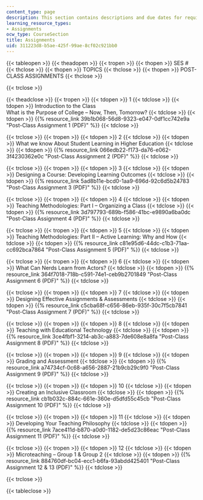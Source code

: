 ```yaml
---
content_type: page
description: This section contains descriptions and due dates for required assignments.
learning_resource_types:
- Assignments
ocw_type: CourseSection
title: Assignments
uid: 311223d8-b5ae-425f-99ae-8cf02c921bb0
---
```


{{< tableopen >}}
{{< theadopen >}}
{{< tropen >}}
{{< thopen >}}
SES #
{{< thclose >}}
{{< thopen >}}
TOPICS
{{< thclose >}}
{{< thopen >}}
POST-CLASS ASSIGNMENTS
{{< thclose >}}

{{< trclose >}}

{{< theadclose >}}
{{< tropen >}}
{{< tdopen >}}
1
{{< tdclose >}}
{{< tdopen >}}
Introduction to the Class  
What is the Purpose of College – Now, Then, Tomorrow?
{{< tdclose >}}
{{< tdopen >}}
{{% resource_link 39b1b068-56d8-9323-e047-0df1cc742e9a "Post-Class Assignment 1 (PDF)" %}}
{{< tdclose >}}

{{< trclose >}}
{{< tropen >}}
{{< tdopen >}}
2
{{< tdclose >}}
{{< tdopen >}}
What we know About Student Learning in Higher Education
{{< tdclose >}}
{{< tdopen >}}
{{% resource_link 066edb22-f173-da76-e062-3f4230362e0c "Post-Class Assignment 2 (PDF)" %}}
{{< tdclose >}}

{{< trclose >}}
{{< tropen >}}
{{< tdopen >}}
3
{{< tdclose >}}
{{< tdopen >}}
Designing a Course: Developing Learning Outcomes
{{< tdclose >}}
{{< tdopen >}}
{{% resource_link 5ad8b11e-bcd0-1aa9-696d-92c6d5b24783 "Post-Class Assignment 3 (PDF)" %}}
{{< tdclose >}}

{{< trclose >}}
{{< tropen >}}
{{< tdopen >}}
4
{{< tdclose >}}
{{< tdopen >}}
Teaching Methodologies: Part I – Organizing a Class
{{< tdclose >}}
{{< tdopen >}}
{{% resource_link 3d797793-689b-f586-41bc-e9890a6ba0dc "Post-Class Assignment 4 (PDF)" %}}
{{< tdclose >}}

{{< trclose >}}
{{< tropen >}}
{{< tdopen >}}
5
{{< tdclose >}}
{{< tdopen >}}
Teaching Methodologies: Part II – Active Learning: Why and How
{{< tdclose >}}
{{< tdopen >}}
{{% resource_link c81e95d6-44dc-c1b3-71aa-cc692bca7864 "Post-Class Assignment 5 (PDF)" %}}
{{< tdclose >}}

{{< trclose >}}
{{< tropen >}}
{{< tdopen >}}
6
{{< tdclose >}}
{{< tdopen >}}
What Can Nerds Learn from Actors?
{{< tdclose >}}
{{< tdopen >}}
{{% resource_link 364f7018-718b-c591-74e1-ceb9b2701849 "Post-Class Assignment 6 (PDF)" %}}
{{< tdclose >}}

{{< trclose >}}
{{< tropen >}}
{{< tdopen >}}
7
{{< tdclose >}}
{{< tdopen >}}
Designing Effective Assignments & Assessments
{{< tdclose >}}
{{< tdopen >}}
{{% resource_link c5cba68f-c656-86eb-935f-30c7f5cb7841 "Post-Class Assignment 7 (PDF)" %}}
{{< tdclose >}}

{{< trclose >}}
{{< tropen >}}
{{< tdopen >}}
8
{{< tdclose >}}
{{< tdopen >}}
Teaching with Educational Technology
{{< tdclose >}}
{{< tdopen >}}
{{% resource_link 3ce4fbf1-3214-ab3c-a883-7de608e8a8fa "Post-Class Assignment 8 (PDF)" %}}
{{< tdclose >}}

{{< trclose >}}
{{< tropen >}}
{{< tdopen >}}
9
{{< tdclose >}}
{{< tdopen >}}
Grading and Assessment
{{< tdclose >}}
{{< tdopen >}}
{{% resource_link a74734cf-0c68-a656-2887-21b9cb29c9f0 "Post-Class Assignment 9 (PDF)" %}}
{{< tdclose >}}

{{< trclose >}}
{{< tropen >}}
{{< tdopen >}}
10
{{< tdclose >}}
{{< tdopen >}}
Creating an Inclusive Classroom
{{< tdclose >}}
{{< tdopen >}}
{{% resource_link cb1b032c-884c-661e-360e-d5dfd55c45cb "Post-Class Assignment 10 (PDF)" %}}
{{< tdclose >}}

{{< trclose >}}
{{< tropen >}}
{{< tdopen >}}
11
{{< tdclose >}}
{{< tdopen >}}
Developing Your Teaching Philosophy
{{< tdclose >}}
{{< tdopen >}}
{{% resource_link 7ace411d-b870-a0d0-1182-de5d23c86eac "Post-Class Assignment 11 (PDF)" %}}
{{< tdclose >}}

{{< trclose >}}
{{< tropen >}}
{{< tdopen >}}
12
{{< tdclose >}}
{{< tdopen >}}
Microteaching – Group 1 & Group 2
{{< tdclose >}}
{{< tdopen >}}
{{% resource_link 884760df-bc04-ecc1-b6fa-93abdd425401 "Post-Class Assignment 12 & 13 (PDF)" %}}
{{< tdclose >}}

{{< trclose >}}

{{< tableclose >}}